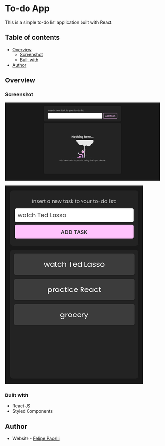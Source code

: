 # To-do App
This is a simple to-do list application built with React.

## Table of contents

- [Overview](#overview)
  - [Screenshot](#screenshot)
  - [Built with](#built-with)
- [Author](#author)


## Overview
### Screenshot

![Desktop Version](desktop.png)

![Mobile Version](mobile.png)


### Built with

- React JS
- Styled Components

## Author

- Website - [Felipe Pacelli](https://github.com/flp-pcll)

